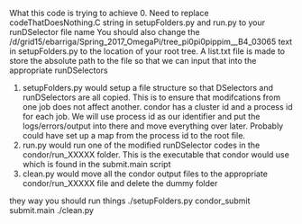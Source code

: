What this code is trying to achieve
0. Need to replace codeThatDoesNothing.C string in setupFolders.py and run.py to your runDSelector file name
   You should also change the /d/grid15/ebarriga/Spring_2017_OmegaPi/tree_pi0pi0pippim__B4_03065 text in setupFolders.py to the location of your root tree. A list.txt file is made to store the absolute path
   to the file so that we can input that into the appropriate runDSelectors
1. setupFolders.py would setup a file structure so that DSelectors and runDSelectors are all copied. This is to ensure that modifcations from one job does not affect another.
   condor has a cluster id and a process id for each job. We will use process id as our identifier and put the logs/errors/output into there and move everything over later. Probably could have set up a map
   from the process id to the root file.
2. run.py would run one of the modified runDSelector codes in the condor/run_XXXXX folder. This is the executable that condor would use which is found in the submit.main script
3. clean.py would move all the condor output files to the appropriate condor/run_XXXXX file and delete the dummy folder


they way you should run things
./setupFolders.py
condor_submit submit.main
./clean.py
